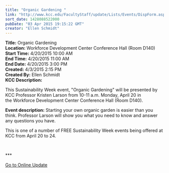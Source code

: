 ```yaml
---
title: "Organic Gardening "
link: "http://www.kcc.edu/FacultyStaff/update/Lists/Events/DispForm.aspx?ID=770"
sort_date: 1428088522000
pubDate: "03 Apr 2015 19:15:22 GMT"
creator: "Ellen Schmidt"
---
```


<div><b>Title:</b> Organic Gardening </div>
<div><b>Location:</b> Workforce Development Center Conference Hall (Room D140)</div>
<div><b>Start Time:</b> 4/20/2015 10:00 AM</div>
<div><b>End Time:</b> 4/20/2015 11:00 AM</div>
<div><b>End Date:</b> 4/20/2015 3:00 PM</div>
<div><b>Created:</b> 4/3/2015 2:15 PM</div>
<div><b>Created By:</b> Ellen Schmidt</div>
<div><b>KCC Description:</b> <div class="ExternalClassE6A6C02B22954BFCBAD9A3B4E54FA2B8"><p>This Sustainability Week event, &quot;Organic Gardening&quot; will be presented by KCC Professor Kristen Larson from 10-11 a.m. Monday, April 20 in the Workforce Development Center Conference Hall (Room D140).</p>
<p><strong>Event description:</strong> Starting your own organic garden is easier than you think. Professor Larson will show you what you need to know and answer any questions you have.</p>
<p>This is one of a number of FREE Sustainability Week events being offered at KCC from April 20 to 24. </p>
<p> </p>
<p>***</p>
<p><a href="/update">Go to Online Update</a></p></div></div>

